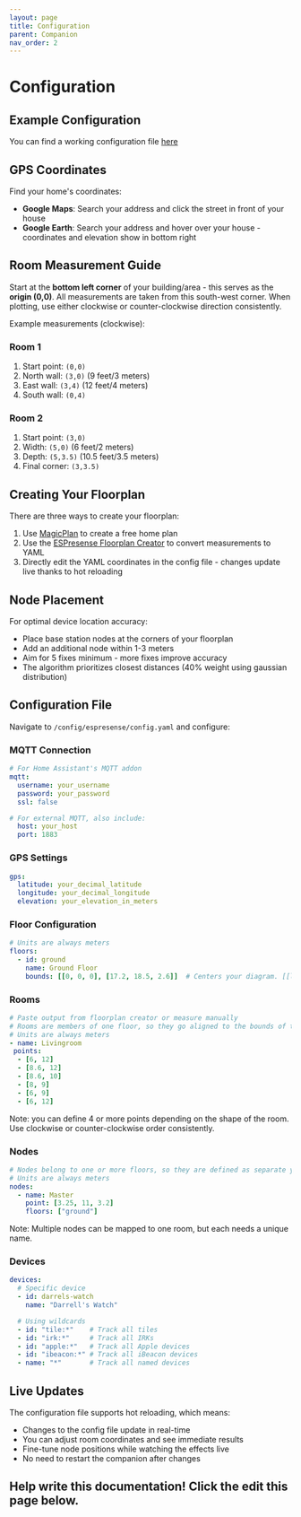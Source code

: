 ```yaml
---
layout: page
title: Configuration
parent: Companion
nav_order: 2
---
```


# Configuration

## Example Configuration
You can find a working configuration file [here](https://github.com/ESPresense/ESPresense-companion/blob/main/src/config.example.yaml)

## GPS Coordinates
Find your home's coordinates:
- **Google Maps**: Search your address and click the street in front of your house
- **Google Earth**: Search your address and hover over your house - coordinates and elevation show in bottom right

## Room Measurement Guide

Start at the **bottom left corner** of your building/area - this serves as the **origin (0,0)**. All measurements are taken from this south-west corner. When plotting, use either clockwise or counter-clockwise direction consistently.

Example measurements (clockwise):

### Room 1
1. Start point: `(0,0)`
2. North wall: `(3,0)` (9 feet/3 meters)
3. East wall: `(3,4)` (12 feet/4 meters)
4. South wall: `(0,4)`

### Room 2
1. Start point: `(3,0)`
2. Width: `(5,0)` (6 feet/2 meters)
3. Depth: `(5,3.5)` (10.5 feet/3.5 meters)
4. Final corner: `(3,3.5)`

## Creating Your Floorplan

There are three ways to create your floorplan:
1. Use [MagicPlan](https://www.magicplan.app/) to create a free home plan
2. Use the [ESPresense Floorplan Creator](https://espresense.com/Floorplan-Creator/) to convert measurements to YAML
3. Directly edit the YAML coordinates in the config file - changes update live thanks to hot reloading

## Node Placement

For optimal device location accuracy:
- Place base station nodes at the corners of your floorplan
- Add an additional node within 1-3 meters
- Aim for 5 fixes minimum - more fixes improve accuracy
- The algorithm prioritizes closest distances (40% weight using gaussian distribution)

## Configuration File

Navigate to `/config/espresense/config.yaml` and configure:

### MQTT Connection
```yaml
# For Home Assistant's MQTT addon
mqtt:
  username: your_username
  password: your_password
  ssl: false

# For external MQTT, also include:
  host: your_host
  port: 1883
```

### GPS Settings
```yaml
gps:
  latitude: your_decimal_latitude
  longitude: your_decimal_longitude
  elevation: your_elevation_in_meters
```

### Floor Configuration
```yaml
# Units are always meters
floors:
  - id: ground
    name: Ground Floor
    bounds: [[0, 0, 0], [17.2, 18.5, 2.6]]  # Centers your diagram. [[left, bottom, z], [right, top, z]]
```

### Rooms
```yaml
# Paste output from floorplan creator or measure manually
# Rooms are members of one floor, so they go aligned to the bounds of their floor
# Units are always meters
- name: Livingroom
 points:
  - [6, 12]
  - [8.6, 12]
  - [8.6, 10]
  - [8, 9]
  - [6, 9]
  - [6, 12]

```
Note: you can define 4 or more points depending on the shape of the room. Use clockwise or counter-clockwise order consistently.

### Nodes
```yaml
# Nodes belong to one or more floors, so they are defined as separate yaml node
# Units are always meters
nodes:
  - name: Master
    point: [3.25, 11, 3.2]
    floors: ["ground"]
```
Note: Multiple nodes can be mapped to one room, but each needs a unique name.

### Devices
```yaml
devices:
  # Specific device
  - id: darrels-watch
    name: "Darrell's Watch"

  # Using wildcards
  - id: "tile:*"    # Track all tiles
  - id: "irk:*"     # Track all IRKs
  - id: "apple:*"   # Track all Apple devices
  - id: "ibeacon:*" # Track all iBeacon devices
  - name: "*"       # Track all named devices
```

## Live Updates

The configuration file supports hot reloading, which means:
- Changes to the config file update in real-time
- You can adjust room coordinates and see immediate results
- Fine-tune node positions while watching the effects live
- No need to restart the companion after changes

## Help write this documentation! Click the edit this page below.
